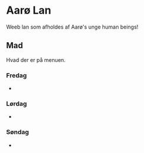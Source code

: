 # Aarø Lan 

Weeb lan som afholdes af Aarø's unge human beings!

## Mad

Hvad der er på menuen.

### Fredag
-

### Lørdag
-

### Søndag
- 

